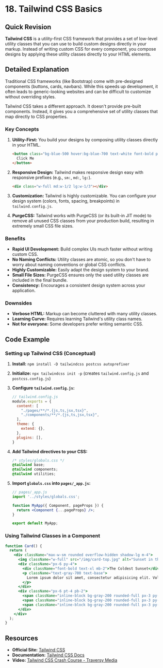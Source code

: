 
# 18. Tailwind CSS Basics

## Quick Revision

**Tailwind CSS** is a utility-first CSS framework that provides a set of low-level utility classes that you can use to build custom designs directly in your markup. Instead of writing custom CSS for every component, you compose designs by applying these utility classes directly to your HTML elements.

## Detailed Explanation

Traditional CSS frameworks (like Bootstrap) come with pre-designed components (buttons, cards, navbars). While this speeds up development, it often leads to generic-looking websites and can be difficult to customize without overriding styles.

Tailwind CSS takes a different approach. It doesn't provide pre-built components. Instead, it gives you a comprehensive set of utility classes that map directly to CSS properties.

### Key Concepts

1.  **Utility-First:** You build your designs by composing utility classes directly in your HTML.

    ```html
    <button class="bg-blue-500 hover:bg-blue-700 text-white font-bold py-2 px-4 rounded">
      Click Me
    </button>
    ```

2.  **Responsive Design:** Tailwind makes responsive design easy with responsive prefixes (e.g., `sm:`, `md:`, `lg:`).

    ```html
    <div class="w-full md:w-1/2 lg:w-1/3"></div>
    ```

3.  **Customization:** Tailwind is highly customizable. You can configure your design system (colors, fonts, spacing, breakpoints) in `tailwind.config.js`.

4.  **PurgeCSS:** Tailwind works with PurgeCSS (or its built-in JIT mode) to remove all unused CSS classes from your production build, resulting in extremely small CSS file sizes.

### Benefits

*   **Rapid UI Development:** Build complex UIs much faster without writing custom CSS.
*   **No Naming Conflicts:** Utility classes are atomic, so you don't have to worry about naming conventions or global CSS conflicts.
*   **Highly Customizable:** Easily adapt the design system to your brand.
*   **Small File Sizes:** PurgeCSS ensures only the used utility classes are included in the final bundle.
*   **Consistency:** Encourages a consistent design system across your application.

### Downsides

*   **Verbose HTML:** Markup can become cluttered with many utility classes.
*   **Learning Curve:** Requires learning Tailwind's utility class names.
*   **Not for everyone:** Some developers prefer writing semantic CSS.

## Code Example

### Setting up Tailwind CSS (Conceptual)

1.  **Install:** `npm install -D tailwindcss postcss autoprefixer`
2.  **Initialize:** `npx tailwindcss init -p` (creates `tailwind.config.js` and `postcss.config.js`)
3.  **Configure `tailwind.config.js`:**

    ```javascript
    // tailwind.config.js
    module.exports = {
      content: [
        "./pages/**/*.{js,ts,jsx,tsx}",
        "./components/**/*.{js,ts,jsx,tsx}",
      ],
      theme: {
        extend: {},
      },
      plugins: [],
    }
    ```

4.  **Add Tailwind directives to your CSS:**

    ```css
    /* styles/globals.css */
    @tailwind base;
    @tailwind components;
    @tailwind utilities;
    ```

5.  **Import `globals.css` into `pages/_app.js`:**

    ```jsx
    // pages/_app.js
    import '../styles/globals.css';

    function MyApp({ Component, pageProps }) {
      return <Component {...pageProps} />;
    }

    export default MyApp;
    ```

### Using Tailwind Classes in a Component

```jsx
function Card() {
  return (
    <div className="max-w-sm rounded overflow-hidden shadow-lg m-4">
      <img className="w-full" src="/img/card-top.jpg" alt="Sunset in the mountains" />
      <div className="px-6 py-4">
        <div className="font-bold text-xl mb-2">The Coldest Sunset</div>
        <p className="text-gray-700 text-base">
          Lorem ipsum dolor sit amet, consectetur adipisicing elit. Voluptatibus quia, nulla! Maiores et perferendis eaque, exercitationem praesentium nihil.
        </p>
      </div>
      <div className="px-6 pt-4 pb-2">
        <span className="inline-block bg-gray-200 rounded-full px-3 py-1 text-sm font-semibold text-gray-700 mr-2 mb-2">#photography</span>
        <span className="inline-block bg-gray-200 rounded-full px-3 py-1 text-sm font-semibold text-gray-700 mr-2 mb-2">#travel</span>
        <span className="inline-block bg-gray-200 rounded-full px-3 py-1 text-sm font-semibold text-gray-700 mb-2">#winter</span>
      </div>
    </div>
  );
}
```

## Resources

*   **Official Site:** [Tailwind CSS](https://tailwindcss.com/)
*   **Documentation:** [Tailwind CSS Docs](https://tailwindcss.com/docs)
*   **Video:** [Tailwind CSS Crash Course - Traversy Media](https://www.youtube.com/watch?v=static-relative-absolute-fixed-sticky)
